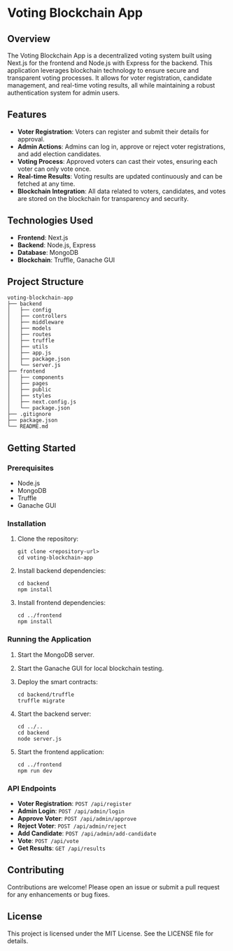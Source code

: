 # Voting Blockchain App

## Overview
The Voting Blockchain App is a decentralized voting system built using Next.js for the frontend and Node.js with Express for the backend. This application leverages blockchain technology to ensure secure and transparent voting processes. It allows for voter registration, candidate management, and real-time voting results, all while maintaining a robust authentication system for admin users.

## Features
- **Voter Registration**: Voters can register and submit their details for approval.
- **Admin Actions**: Admins can log in, approve or reject voter registrations, and add election candidates.
- **Voting Process**: Approved voters can cast their votes, ensuring each voter can only vote once.
- **Real-time Results**: Voting results are updated continuously and can be fetched at any time.
- **Blockchain Integration**: All data related to voters, candidates, and votes are stored on the blockchain for transparency and security.

## Technologies Used
- **Frontend**: Next.js
- **Backend**: Node.js, Express
- **Database**: MongoDB
- **Blockchain**: Truffle, Ganache GUI

## Project Structure
```
voting-blockchain-app
├── backend
│   ├── config
│   ├── controllers
│   ├── middleware
│   ├── models
│   ├── routes
│   ├── truffle
│   ├── utils
│   ├── app.js
│   ├── package.json
│   └── server.js
├── frontend
│   ├── components
│   ├── pages
│   ├── public
│   ├── styles
│   ├── next.config.js
│   └── package.json
├── .gitignore
├── package.json
└── README.md
```

## Getting Started

### Prerequisites
- Node.js
- MongoDB
- Truffle
- Ganache GUI

### Installation
1. Clone the repository:
   ```
   git clone <repository-url>
   cd voting-blockchain-app
   ```

2. Install backend dependencies:
   ```
   cd backend
   npm install
   ```

3. Install frontend dependencies:
   ```
   cd ../frontend
   npm install
   ```

### Running the Application
1. Start the MongoDB server.
2. Start the Ganache GUI for local blockchain testing.
3. Deploy the smart contracts:
   ```
   cd backend/truffle
   truffle migrate
   ```

4. Start the backend server:
   ```
   cd ../..
   cd backend
   node server.js
   ```

5. Start the frontend application:
   ```
   cd ../frontend
   npm run dev
   ```

### API Endpoints
- **Voter Registration**: `POST /api/register`
- **Admin Login**: `POST /api/admin/login`
- **Approve Voter**: `POST /api/admin/approve`
- **Reject Voter**: `POST /api/admin/reject`
- **Add Candidate**: `POST /api/admin/add-candidate`
- **Vote**: `POST /api/vote`
- **Get Results**: `GET /api/results`

## Contributing
Contributions are welcome! Please open an issue or submit a pull request for any enhancements or bug fixes.

## License
This project is licensed under the MIT License. See the LICENSE file for details.